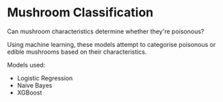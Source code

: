 # Mushroom Classification

Can mushroom characteristics determine whether they're poisonous?

Using machine learning, these models attempt to categorise poisonous or edible mushrooms based on their characteristics.

Models used:
* Logistic Regression
* Naive Bayes
* XGBoost
